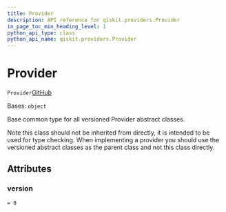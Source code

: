 ```yaml
---
title: Provider
description: API reference for qiskit.providers.Provider
in_page_toc_min_heading_level: 1
python_api_type: class
python_api_name: qiskit.providers.Provider
---
```


# Provider

<span id="qiskit.providers.Provider" />

`Provider`[GitHub](https://github.com/qiskit/qiskit/tree/stable/0.43/qiskit/providers/provider.py "view source code")

Bases: `object`

Base common type for all versioned Provider abstract classes.

Note this class should not be inherited from directly, it is intended to be used for type checking. When implementing a provider you should use the versioned abstract classes as the parent class and not this class directly.

## Attributes

<span id="qiskit.providers.Provider.version" />

### version

`= 0`


